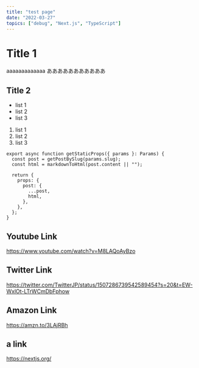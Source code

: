 ```yaml
---
title: "test page"
date: "2022-03-27"
topics: ["debug", "Next.js", "TypeScript"]
---
```


# Title 1

aaaaaaaaaaaaa あああああああああああ

## Title 2

- list 1
- list 2
- list 3

1. list 1
2. list 2
3. list 3

```js:slug.tsx
export async function getStaticProps({ params }: Params) {
  const post = getPostBySlug(params.slug);
  const html = markdownToHtml(post.content || "");

  return {
    props: {
      post: {
        ...post,
        html,
      },
    },
  };
}
```

## Youtube Link

https://www.youtube.com/watch?v=M8LAQoAyBzo

## Twitter Link

https://twitter.com/TwitterJP/status/1507286739542589454?s=20&t=EW-WxlOt-LTrWCmDbFphow

## Amazon Link

https://amzn.to/3LAjRBh

## a link

https://nextjs.org/
